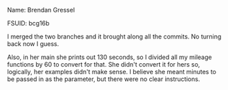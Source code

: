 Name: Brendan Gressel

FSUID: bcg16b

I merged the two branches and it brought along all the commits. No turning back now I guess.

Also, in her main she prints out 130 seconds, so I divided all my mileage functions by 60 to convert for that. She didn't convert it for hers so, logically, her examples didn't make sense. I believe she meant minutes to be passed in as the parameter, but there were no clear instructions. 
